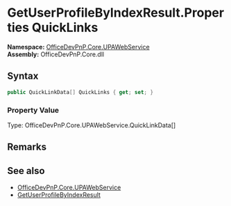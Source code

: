# GetUserProfileByIndexResult.Properties QuickLinks
  

**Namespace:** [OfficeDevPnP.Core.UPAWebService](OfficeDevPnP.Core.UPAWebService.md)  
**Assembly:** OfficeDevPnP.Core.dll  
## Syntax
```C#
public QuickLinkData[] QuickLinks { get; set; }
```

### Property Value
Type: OfficeDevPnP.Core.UPAWebService.QuickLinkData[]  

## Remarks 

## See also
- [OfficeDevPnP.Core.UPAWebService](OfficeDevPnP.Core.UPAWebService.md)
- [GetUserProfileByIndexResult](OfficeDevPnP.Core.UPAWebService.GetUserProfileByIndexResult.md) 
